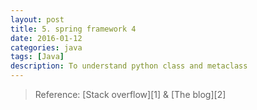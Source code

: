 ```yaml
---
layout: post
title: 5. spring framework 4
date: 2016-01-12
categories: java
tags: [Java]
description: To understand python class and metaclass
---
```

> Reference: [Stack overflow][1] & [The blog][2]
